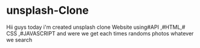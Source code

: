 # unsplash-Clone
Hii guys today i'm  created unsplash clone Website using#API ,#HTML,# CSS ,#JAVASCRIPT and were we get each times randoms photos whatever we search   
